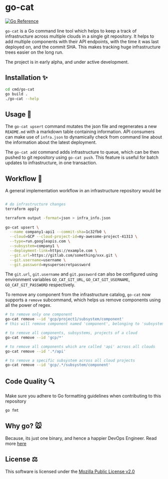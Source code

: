 go-cat
======
[![Go Reference](https://pkg.go.dev/badge/gitlab.com/sorcero/community/go-cat.svg)](https://pkg.go.dev/gitlab.com/sorcero/community/go-cat)

`go-cat` is a Go command line tool which helps to keep a track
of infrastructure across multiple clouds in a single git repository.
It helps to add multiple components with their API endpoints, with the 
time it was last deployed on, and the commit SHA. This makes tracking
huge infrastructure trees easier on the long run.

The project is in early alpha, and under active development.

Installation ✨
---------------

```bash
cd cmd/go-cat
go build .
./go-cat --help
```

Usage 🤔
--------

The `go-cat upsert` command mutates the json file and regenerates a new 
`README.md` with a markdown table containing information. API consumers
can make use of `infra.json` to dynamically check from command line about the 
information about the latest deployment.

The `go-cat add` command adds infrastructure to queue, which can be then pushed to git 
repository using `go-cat push`. This feature is useful for batch updates to
infrastructure, in one transaction.

Workflow 🔧
----------
A general implementation workflow in an infrastructure repository
would be 
```bash

# do infrastructure changes 
terraform apply

terraform output -format=json > infra_info.json
 
go-cat upsert \
  --name company1-api1 --commit-sha=1c32fb0 \
  --cloud=GCP --cloud-project-id=my-awesome-project-41313 \
  --type=run.googleapis.com \
  --subsystem=company1 \
  --deployment-link=https://example.com \
  --git.url=https://gitlab.com/something/xxx.git \
  --git.username=username \
  --git.password=mysupersecretpassword

```

The `git.url`, `git.username` and `git.password` can also be configured using
environment variables `GO_CAT_GIT_URL`, `GO_CAT_GIT_USERNAME`, `GO_CAT_GIT_PASSWORD`
respectively.

To remove any component from the infrastructure catalog, `go-cat` now
supports a `remove` subcommand, which helps us remove components using all
the power of regex.

```bash
# to remove only one component
go-cat remove --id 'gcp/project1/subsystem/component'
# this will remove component named 'component', belonging to 'subsystem', in project 'project1' deployed on GCP.

# to remove all components, subsystems, projects of a cloud
go-cat remove --id 'gcp/*'

# to remove all components which are called 'api' across all clouds
go-cat remove --id '.*/api'

# to remove a specific subsystem across all cloud projects
go-cat remove --id 'gcp/.*/subsystem/component'
```

Code Quality 🔍
------------
Make sure you adhere to Go formatting guidelines when
contributing to this repository

```bash
go fmt
```

Why go? 🐭
----------
Because, its just one binary, and hence a happier DevOps Engineer.
Read more [here](https://medium.com/@pavanbelagatti/go-lang-devops-a-match-made-in-heaven-a24d5de45e26)

License ⚖️
-----------
This software is licensed under the [Mozilla Public License v2.0](./LICENSE)
